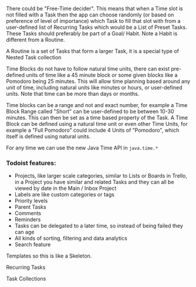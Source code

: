 There could be "Free-Time decider". This means that when a Time slot is not filled with a Task then the app can choose randomly (or based on preference of level of importance) which Task to fill that slot with from a user-defined list of Recurring Tasks which would be a List of Preset Tasks. These Tasks should preferably be part of a Goal/ Habit. Note a Habit is different from a Routine.

A Routine is a set of Tasks that form a larger Task, it is a special type of Nested Task collection

Time Blocks do not have to follow natural time units, there can exist pre-defined units of time like a 45 minute block or some given blocks like a Pomodoro being 25 minutes. This will allow time planning based around any unit of time, including natural units like minutes or hours, or user-defined units. Note that time can be more than days or months.

Time blocks can be a range and not and exact number, for example a Time Block Range called "Short" can be user-defined to be between 10-30 minutes. This can then be set as a time based property of the Task. A Time Block can be defined using a natural time unit or even other Time Units, for example a "Full Pomodoro" could include 4 Units of "Pomodoro", which itself is defined using natural units.

For any time we can use the new Java Time API in `java.time.*`

### Todoist features:
* Projects, like larger scale categories, similar to Lists or Boards in Trello, in a Project you have similar and related Tasks and they can all be viewed by date in the Main / Inbox Project
* Labels are like custom categories or tags
* Priority levels
* Parent Tasks
* Comments
* Reminders
* Tasks can be delegated to a later time, so instead of being failed they can age
* All kinds of sorting, filtering and data analytics
* Search feature

Templates so this is like a Skeleton.

Recurring Tasks

Task Collections
